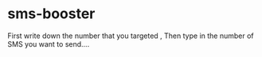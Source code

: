 # sms-booster
First write down the number that you targeted , Then type in the number of SMS you want to send.... 
